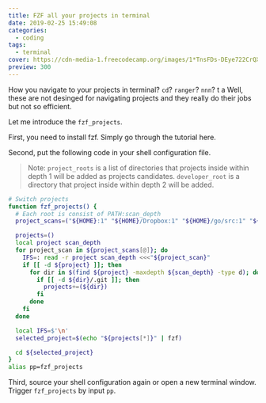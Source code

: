 ```yaml
---
title: FZF all your projects in terminal
date: 2019-02-25 15:49:08
categories:
  - coding
tags:
  - terminal
cover: https://cdn-media-1.freecodecamp.org/images/1*TnsFDs-DEye722CrQXjv8w.png
preview: 300
---
```


How you navigate to your projects in terminal? `cd`? `ranger`? `nnn`? t a Well, these are not desinged for navigating
projects and they really do their jobs but not so efficient.

Let me introduce the `fzf_projects`.

First, you need to install fzf. Simply go through the tutorial here.

Second, put the following code in your shell configuration file.

> Note: `project_roots` is a list of directories that projects inside within depth 1 will be added as projects
> candidates. `developer_root` is a directory that project inside within depth 2 will be added.

<!--more-->

```sh
# Switch projects
function fzf_projects() {
  # Each root is consist of PATH:scan_depth
  project_scans=("${HOME}:1" "${HOME}/Dropbox:1" "${HOME}/go/src:1" "${HOME}/Developer:2")

  projects=()
  local project scan_depth
  for project_scan in ${project_scans[@]}; do
    IFS=: read -r project scan_depth <<<"${project_scan}"
    if [[ -d ${project} ]]; then
      for dir in $(find ${project} -maxdepth ${scan_depth} -type d); do
        if [[ -d ${dir}/.git ]]; then
          projects+=(${dir})
        fi
      done
    fi
  done

  local IFS=$'\n'
  selected_project=$(echo "${projects[*]}" | fzf)

  cd ${selected_project}
}
alias pp=fzf_projects
```

Third, source your shell configuration again or open a new terminal window. Trigger `fzf_projects` by input `pp`.
